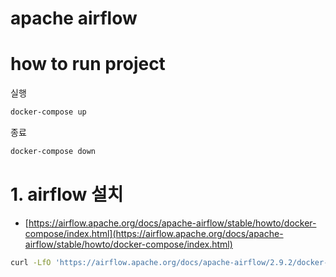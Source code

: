 # apache airflow

# how to run project

실행

```bash
docker-compose up
```

종료

```bash
docker-compose down
```

# 1. airflow 설치

- [https://airflow.apache.org/docs/apache-airflow/stable/howto/docker-compose/index.html](https://airflow.apache.org/docs/apache-airflow/stable/howto/docker-compose/index.html)

```bash
curl -LfO 'https://airflow.apache.org/docs/apache-airflow/2.9.2/docker-compose.yaml'
```
